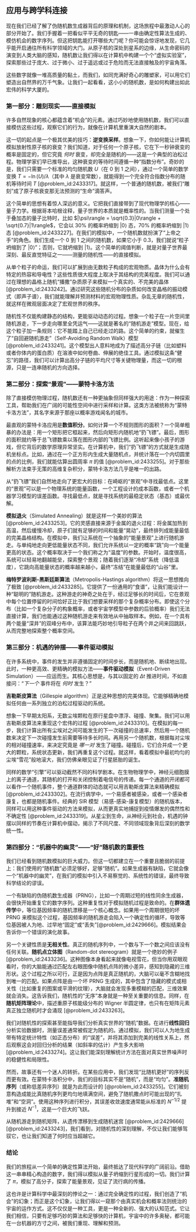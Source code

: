 ## 应用与跨学科连接

现在我们已经了解了伪随机数生成器背后的原理和机制，这场旅程中最激动人心的部分开始了。我们手握着一把看似平平无奇的钥匙——一串由确定性算法生成的、模仿机会的数字序列。但这把钥匙能打开哪些大门呢？你可能会惊讶地发现，它几乎能开启通往所有科学领域的大门。从原子核的深处到星系的边缘，从生命密码的演变到人类大脑的感知，随机数让我们得以在计算机中构建一个个“虚拟实验室”，探索那些过于庞大、过于微小、过于遥远或过于危险而无法直接触及的宇宙角落。

这些数字就像一堆高质量的黏土，而我们，如同充满好奇心的雕塑家，可以用它们塑造出自然界的万千气象。让我们一起看看，这小小的随机数，是如何构建出如此宏伟的科学大厦的。

### 第一部分：雕刻现实——直接模拟

许多自然现象的核心都蕴含着“机会”的元素。通过巧妙地使用随机数，我们可以直接模仿这些过程，观察它们的行为，就像在计算机里重演大自然的剧本。

这一切的起点是一个极其优美的技巧：**逆变换采样**。想象一下，你如何能让计算机模拟放射性原子核的衰变？我们知道，对于任何一个原子核，它在下一秒钟衰变的概率是固定的，但它究竟 *何时* 衰变，却完全是随机的——这是一个典型的泊松过程。物理学家们早已推导出，这种衰变的等待时间遵循一种“指数分布”。奇妙的是，我们只需要一个标准的均匀随机数 $U$（在 $0$ 到 $1$ 之间），通过一个简单的数学变换 $T = -\ln(U)/\lambda$（其中 $\lambda$ 是衰变常数），就能得到一个完全符合指数分布的随机等待时间 $T$ [@problem_id:2433317]。就这样，一个普通的随机数，被我们“雕刻”成了原子核衰变那无法预测的“生命”滴答声。

这个简单的思想有着惊人深远的意义。它把我们直接带到了现代物理学的核心——量子力学。根据哥本哈根诠释，量子世界的本质就是概率性的。当我们测量一个处于叠加态的量子比特时，比如 $|\psi\rangle = \sqrt{0.3}|0\rangle + \sqrt{0.7}|1\rangle$，它会以 $30\%$ 的概率坍缩到 $|0\rangle$ 态，$70\%$ 的概率坍缩到 $|1\rangle$ 态 [@problem_id:2433227]。在我们的模拟中，一个随机数就扮演了“上帝之手”的角色。我们生成一个 $0$ 到 $1$ 之间的随机数，如果它小于 $0.3$，我们就说“粒子坍缩到了 $|0\rangle$”；否则，它就坍缩到 $|1\rangle$。这个简单的阈值判断，就是对量子世界最深刻、最反直觉特征之一——测量的随机性——的直接模拟。

从单个粒子的命运，我们可以扩展到由无数粒子构成的宏观物质。晶体为什么会有特定的热容和导电性？这些性质很大程度上取决于其结构的完美程度。我们可以通过在理想的晶格上随机“播撒”杂质原子来模拟一个真实的、不完美的晶体 [@problem_id:2433242]。通过研究这些随机分布的杂质如何改变晶格的振动模式（即声子谱），我们就能理解并预测材料的宏观物理性质。杂乱无章的随机性，就这样在微观层面决定了宏观世界的秩序。

随机性不仅能构建静态的结构，更能驱动动态的过程。想象一个粒子在一片空间里随机游走，下一步走向哪里全凭运气——这就是著名的“随机游走”模型。现在，给这个粒子加一条规则：它不能踏上自己已经走过的路。这个简单的约束，就催生了“自回避随机游走”（Self-Avoiding Random Walk）模型 [@problem_id:2433241]。这个模型出人意料地成为了描述高分子链（比如塑料或者你体内的蛋白质）在溶液中如何卷曲、伸展的绝佳工具。通过模拟这条“健忘”的路径，我们可以计算出高分子链的平均尺寸等关键物理量，而这一切的根源，只是一连串随机的方向选择。

### 第二部分：探索“景观”——蒙特卡洛方法

除了直接模仿物理过程，随机数还有一种更抽象但同样强大的用途：作为一种探索工具，帮助我们在广阔的可能性空间中进行采样和计算。这类方法被统称为“蒙特卡洛方法”，其名字来源于那座以概率游戏闻名的城市。

最直观的蒙特卡洛应用是**数值积分**。如何计算一个不规则图形的面积？一个简单粗暴的办法是：用一个矩形把它框起来，然后向矩形内随机地“扔飞镖”。最后，图形的面积就约等于总飞镖数乘以落在图形内部的飞镖比例。这听起来像小孩子的游戏，但它背后的数学原理异常坚实。在计算机中，我们“扔飞镖”的方式就是生成随机坐标点。比如，通过在一个正方形内生成大量随机点，并统计落在一个内切圆里的点的比例，我们就能估算出圆周率 $\pi$ 的值 [@problem_id:2433255]。对于那些解析方法束手无策的高维复杂积分，蒙特卡洛方法几乎是唯一的出路。

从“扔飞镖”我们自然地走向了更宏大的目标：在崎岖的“景观”中寻找最低点。这里的“景观”可以是一个物理系统的能量函数，一个工程设计的成本函数，或者一个机器学习模型的误差函数。寻找最低点，就是寻找系统的最稳定状态（基态）或最优解。

**模拟退火**（Simulated Annealing）就是这样一个美妙的算法 [@problem_id:2433253]。它的灵感直接来源于金属的退火过程：将金属加热到高温，然后缓慢冷却，原子们就有足够的时间和能量“晃动”，最终排列成能量最低的完美晶格结构。在模拟中，我们让系统在一个抽象的“能量景观”上进行随机游走。与单纯地走向更低能量状态不同，我们允许系统以一定的概率“跳”向一个能量更高的状态。这个概率取决于一个我们称之为“温度”的参数。开始时，温度很高，系统可以轻易地翻越能垒，探索整个景观；随着我们逐渐“冷却”系统（降低温度），它跳向高能量状态的概率越来越小，最终“冻结”在能量最低的“山谷”里。

**梅特罗波利斯-黑斯廷斯算法**（Metropolis-Hastings algorithm）将这一思想推向了极致 [@problem_id:2433285]。它提供了一份通用的“食谱”，让我们能设计一种“聪明的”随机游走。这种游走的神奇之处在于，经过足够长的时间后，它在景观中每个位置停留的时间恰好正比于我们想要采样的那个复杂概率分布。即使这个分布（比如一个复杂分子的构象概率，或者宇宙学模型中参数的后验概率）我们无法直接计算，我们也能通过这种随机游走来有效地从中抽取样本。例如，在一个具有两个能量“深井”的双峰分布中，该算法能巧妙地引导粒子在两个井之间来回跳跃，从而完整地探索整个概率空间。

### 第三部分：机遇的钟摆——事件驱动模拟

在许多系统中，事件的发生并非遵循固定的时间步长，而是随机地、断续地出现。此时，一种更高效、更精确的模拟方法——**事件驱动模拟**（Event-Driven Simulation）——应运而生。其核心思想是，与其以固定的 $\Delta t$ 推进时间，不如直接问：“*下一个* 事件将在 *何时* 发生？”

**吉勒斯皮算法**（Gillespie algorithm）正是这种思想的完美体现。它能够精确地模拟任何由一系列独立的泊松过程驱动的系统。

想象一下早期太阳系，无数尘埃颗粒在原行星盘中漂浮、碰撞、聚集。我们可以用吉勒斯皮算法来重现这个宏伟的过程 [@problem_id:2433310]。在模拟的每一步，我们计算出所有尘埃对之间可能发生的下一次碰撞的总速率，然后用一个随机数来决定下一次碰撞发生前需要等待多长时间。再用另一个随机数，根据每对尘埃的相对碰撞速率，来决定究竟是 *哪一对* 发生了碰撞。碰撞后，它们合并成一个更大的颗粒，系统状态更新，我们再重复这个过程。就这样，看着模拟中最初均匀的尘埃“雪花”般地滚大，我们仿佛亲眼见证了行星胚胎的诞生。

同样的数学“引擎”可以驱动截然不同的科学剧本。在生物物理学中，神经元细胞膜上的离子通道，其随机的打开和关闭控制着电信号的传递。每一个通道的开闭都可以看作一个随机事件，整个通道群体的动态就可以用吉勒斯皮算法来精确模拟 [@problem_id:2433302]。在流行病学中，一个易感者被感染，或者一个感染者康复，也都是随机事件。经典的 SIR 模型（易感-感染-康复模型）的随机版本，同样可以用这种事件驱动的方法来模拟，从而更真实地捕捉到疫情爆发的偶然性和不确定性 [@problem_id:2433319]。从星尘到生命，从神经元到社会，机遇的钟摆以同样的节奏在计算机中摆动，揭示了不同尺度、不同领域现象背后深刻的数学统一性。

### 第四部分：“机器中的幽灵”——“好”随机数的重要性

我们已经看到随机数模拟的巨大威力。但这一切都建立在一个重要且脆弱的前提上：我们使用的“随机数”必须足够好，足够“随机”。如果生成器有缺陷，它就会像一个“机器中的幽灵”，在我们的模拟中引入不易察觉的、系统性的错误，最终导致科学结论的谬误。

一个有缺陷的伪随机数生成器（PRNG），比如一个周期过短的线性同余生成器，会很快开始重复它的数字序列。这种重复性对于模拟随机过程是致命的。在**群体遗传学**中，等位基因频率的随机漂移是一个核心概念。如果用一个周期很短的坏 PRNG 来模拟这个过程，基因频率的随机游走会陷入一个确定性的循环，导致等位基因被人为地、过早地“固定”或“丢失”[@problem_id:2429666]。模拟结果会告诉你一个错误的演化故事。

另一个关键性质是**无相关性**。真正的随机序列中，一个数与下一个数之间应该没有任何关联。**随机点立体图**（Random-dot stereogram）就是一个绝妙的例子 [@problem_id:2433236]。这种图像本身看起来就像电视雪花，但当你用双眼观看时，你的大脑能通过匹配左右眼图像中随机点阵的微小差异，感知到隐藏的三维形状。这个过程之所以可行，正是因为点阵是真正随机的，大脑可以毫不含糊地找到唯一的匹配。如果点阵是由一个坏 PRNG 生成的，其中包含了隐藏的模式或相关性（比如重复的图案或平滑的纹理），大脑就会发现多重模糊的匹配，三维效果就会消失。这告诉我们，随机性的“无序”本身就是一种至关重要的信息。同样，在**随机矩阵理论**中，描述重原子核能级分布的 Wigner 半圆定律，也只有在矩阵元素真正独立随机时才会涌现 [@problem_id:2433263]。

我们对随机性的探索甚至能指导我们分析真实世界的“随机”数据。在进行**线性回归**分析实验数据时，测量误差通常被假定为随机的。通过模拟，我们可以人为地生成带有特定统计特性（如正态分布）的“误差”，并将其添加到完美的线性关系上，然后观察这会对回归分析的结果（如斜率的估计）产生多大影响 [@problem_id:2433274]。这让我们能深刻理解统计方法在面对真实世界噪声时的稳健性和局限性。

然而，故事还有一个迷人的转折。在某些应用中，我们发现“比随机更好”的序列反而更有效。在蒙特卡洛积分中，我们的目标其实不是“随机”，而是“均匀”。**准随机序列**（或称低差异序列）就是为此而设计的 [@problem_id:2433255]。它们被刻意构造成能比真随机序列更均匀地填满空间，避免了随机撒点时可能出现的“扎堆”和“空洞”。使用这种序列进行积分，其误差收敛速度通常能从标准的 $N^{-1/2}$ 提升到接近 $N^{-1}$，这是一个巨大的飞跃。

从随机游走到随机矩阵，从遗传漂移到生成随机迷宫 [@problem_id:2429666] [@problem_id:2433243]，我们看到，对随机性的深刻理解，不仅让我们能够驾驭它，也让我们知道了何时应当超越它。

### 结论

我们的旅程从一个简单的确定性算法开始，最终抵达了现代科学的广阔前沿。借助这一串串精心构造的数字，我们得以模拟从量子坍缩到行星形成的一切。我们计算了 $\pi$，模拟了高分子，探索了能量景观，见证了流行病的传播。

这也许是计算科学中最深刻的悖论之一：通过完全确定性的过程，我们创造了“机会”的幻象；而正是这个幻象，让我们得以一窥那个由真实机会和概率法则统治的宇宙的运作方式。这不仅仅是一种工具，更是一种全新的、强大的认知范式。它让我们相信，只要有足够巧妙的算法和足够快的计算机，宇宙中的许多奥秘，都可能在一台机器的方寸之间，被我们重现、理解和预测。
